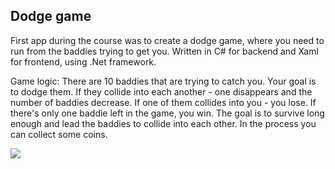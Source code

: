 ## Dodge game

First app during the course was to create a dodge game, where you need to run from the baddies trying to get you.
Written in C# for backend and Xaml for frontend, using .Net framework. 

Game logic:
There are 10 baddies that are trying to catch you. Your goal is to dodge them.
If they collide into each another - one disappears and the number of baddies decrease.
If one of them collides into you - you lose.
If there's only one baddie left in the game, you win.
The goal is to survive long enough and lead the baddies to collide into each other. 
In the process you can collect some coins. 

![](https://github.com/Lena-Kalmikov/Dodge-Game/blob/main/dodge.gif)
